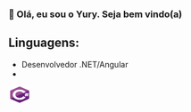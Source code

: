 ### 👋 Olá, eu sou o Yury. Seja bem vindo(a)
## Linguagens:
- Desenvolvedor .NET/Angular
- 
<img align="center" alt="Csharp" height="30" width="40" src="https://raw.githubusercontent.com/devicons/devicon/master/icons/csharp/csharp-original.svg">
